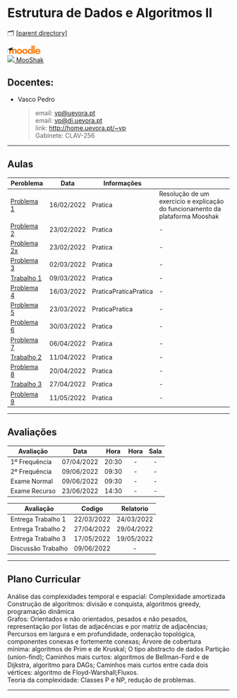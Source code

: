 # Estrutura de Dados e Algoritmos II  

🗂 [[parent directory]](../degreeStuff)  

[ <img width="75px" src="https://github.com/GBarradas/GBarradas/blob/main/img/moodle.png?raw=true">]()  
<a href="https://takatakata.di.uevora.pt/~mooshak/cgi-bin/execute/3842592646294549?command=login&contest=eda2_2021_prat" target="_blank"  rel="noopener noreferrer"><img src="https://github.com/GBarradas/MIUP/blob/main/mooshak.png?raw=true" /> MooShak</a>  

## Docentes:
- Vasco Pedro
  > email: [vp@uevora.pt](malito:vp@uevora.pt)  
    email: [vp@di.uevora.pt](malito:vp@di.uevora.pt)  
    link: http://home.uevora.pt/~vp  
    Gabinete: CLAV-256


---  
## Aulas 

|Peroblema                  |Data   |Informações|                        |
|-----------------------|-------|-----------|------------------------|
|[Problema 1](1)|16/02/2022|Pratica|Resolução de um exercicio e explicação do funcionamento da plataforma Mooshak|  
|[Problema 2](2)|23/02/2022|Pratica|-|
|[Problema 2x](2x)|23/02/2022|Pratica|-|
|[Problema 3](3)|02/03/2022|Pratica|-|
|[Trabalho 1](../EDA2_Work_1/)|09/03/2022|Pratica|-|
|[Problema 4](4)|16/03/2022|PraticaPraticaPratica|-|
|[Problema 5](5)|23/03/2022|PraticaPratica|-|
|[Problema 6](6)|30/03/2022|Pratica|-|
|[Problema 7](7)|06/04/2022|Pratica|-|
|[Trabalho 2](../EDA2_Work_2/)|11/04/2022|Pratica|-|
|[Problema 8](8)|20/04/2022|Pratica|-|
|[Trabalho 3](../EDA2_Work_3/)|27/04/2022|Pratica|-|
|[Problema 9](9)|11/05/2022|Pratica|-|

---
## Avaliações  

|Avaliação         |Data      |Hora |Hora  |Sala    |
|------------------|----------|:---:|:----:|:------:| 
|1º Frequência     |07/04/2022|20:30|-     |-|
|2º Frequência     |09/06/2022|09:30|-     |-|
|Exame Normal      |09/06/2022|09:30|-     |-|
|Exame Recurso     |23/06/2022|14:30|-     |-|  


|Avaliação         |Codigo    |Relatorio |
|------------------|:--------:|:--------:|
|Entrega Trabalho 1|22/03/2022|24/03/2022|
|Entrega Trabalho 2|27/04/2022|29/04/2022|
|Entrega Trabalho 3|17/05/2022|19/05/2022|
|Discussão Trabalho|09/06/2022|-|

--- 
## Plano Curricular
Análise das complexidades temporal e espacial: Complexidade amortizada  
Construção de algoritmos: divisão e conquista, algoritmos greedy, programação dinâmica  
Grafos: Orientados e não orientados, pesados e não pesados, representação por listas de adjacências e por matriz de adjacências;  
Percursos em largura e em profundidade, ordenação topológica, componentes conexas e fortemente conexas; Árvore de cobertura  
mínima: algoritmos de Prim e de Kruskal; O tipo abstracto de dados Partição (union-ﬁnd); Caminhos mais curtos: algoritmos de Bellman-Ford e de Dijkstra, algoritmo para DAGs; Caminhos mais curtos entre cada dois vértices: algoritmo de Floyd-Warshall;Fluxos.  
Teoria da complexidade: Classes P e NP, redução de problemas.

---  
<style>
     .red{
         color: red;
     }
    .markdown-body blockquote {
        background:rgb(140 143 147 / 17%);
        padding: 0 1em;
        padding: 0 1em;
        color: #000000;
        border-left: 0.25em solid #007fff;
    }   
 </style>
 <link rel="icon" href="../uevora.png">

